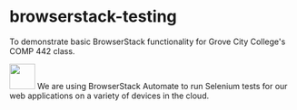 # browserstack-testing

To demonstrate basic BrowserStack functionality for Grove City College's COMP 442 class.

<img src="https://bstacksupport.zendesk.com/attachments/token/TMYyzCyeXsAVzG9HbT3XdlXwH/?name=Logo-01.svg" height="45" />
We are using BrowserStack Automate to run Selenium tests for our web applications on a variety of devices in the cloud.
